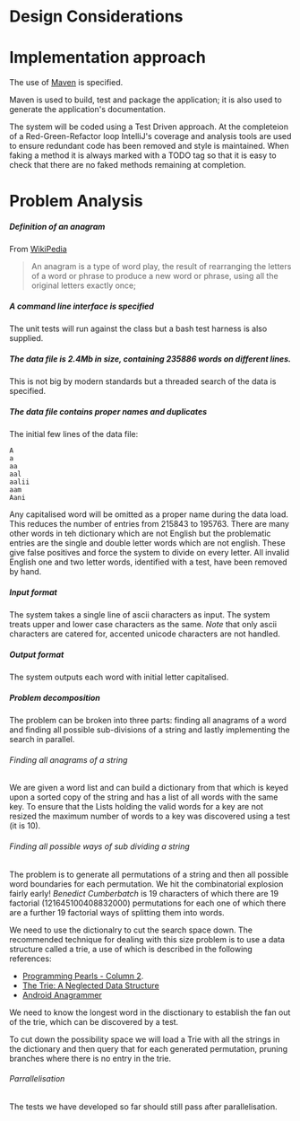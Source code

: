 # Design Considerations

# Implementation approach

The use of [Maven](http://maven.apache.org) is specified. 

Maven is used to build, test and package the application; 
it is also used to generate the application's documentation. 

The system will be coded using a Test Driven approach. 
At the completeion of a Red-Green-Refactor loop IntelliJ's coverage and analysis 
tools are used to ensure redundant code has been removed and style is maintained.
When faking a method it is always marked with a TODO tag so that it is easy to check 
that there are no faked methods remaining at completion.


# Problem Analysis

##### Definition of an anagram
 From [WikiPedia](https://en.wikipedia.org/wiki/Anagram)
> An anagram is a type of word play, the result of rearranging the letters of a word or phrase to produce a new word or phrase, using all the original letters exactly once;

##### A command line interface is specified
 The unit tests will run against the class but a bash test harness is also supplied.
 
##### The data file is 2.4Mb in size, containing 235886 words on different lines. 
 This is not big by modern standards but a threaded search of the data is specified. 

##### The data file contains proper names and duplicates
The initial few lines of the data file: 
```
A
a
aa
aal
aalii
aam
Aani
```
Any capitalised word will be omitted as a proper name during the data load.
This reduces the number of entries from 215843 to 195763.
There are many other words in teh dictionary which are not English 
but the problematic entries are the single and double letter words which are not english. 
These give false positives and force the system to divide on every letter. 
All invalid English one and two letter words, identified with a test, 
have been removed by hand.
 
##### Input format
 The system takes a single line of ascii characters as input. The system treats upper and 
lower case characters as the same.
*Note* that only ascii characters are catered for, accented unicode characters are not handled.

##### Output format 
 The system outputs each word with initial letter capitalised. 

##### Problem decomposition
 The problem can be broken into three parts: 
 finding all anagrams of a word and finding all possible sub-divisions of a string and 
 lastly implementing the search in parallel.  
 
###### Finding all anagrams of a string
 We are given a word list and can build a dictionary from that which is keyed upon a 
 sorted copy of the string and has a list of all words with the same key. 
 To ensure that the Lists holding the valid words for a key are not resized the maximum number of 
 words to a key was discovered using a test (it is 10).

###### Finding all possible ways of sub dividing a string
 The problem is to generate all permutations of a string and then all possible word boundaries for each permutation. 
 We hit the combinatorial explosion fairly early! _Benedict Cumberbatch_ is 19 characters 
 of which there are 19 factorial (121645100408832000) permutations for each one of which 
 there are a further 19 factorial ways of splitting them into words. 

 We need to use the dictionalry to cut the search space down.
 The recommended technique for dealing with this size problem is to use a data structure 
 called a trie, a use of which is described in the following references: 
 
   - [Programming Pearls - Column 2](http://www.it.iitb.ac.in/~deepak/deepak/placement/Programming_pearls.pdf).
   - [The Trie: A Neglected Data Structure](http://www.toptal.com/java/the-trie-a-neglected-data-structure)
   - [Android Anagrammer](https://github.com/bconniff/Anagram)

 We need to know the longest word in the disctionary to establish the fan out of the trie, 
 which can be discovered by a test.
 
 To cut down the possibility space we will load a Trie with all the strings in the dictionary 
 and then query that for each generated permutation, pruning branches where there is no entry in 
 the trie. 
 
 
 
###### Parrallelisation
The tests we have developed so far should still pass after parallelisation.

